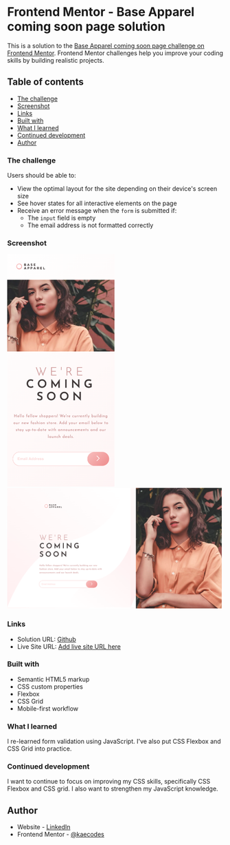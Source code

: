 # Frontend Mentor - Base Apparel coming soon page solution

This is a solution to the [Base Apparel coming soon page challenge on Frontend Mentor](https://www.frontendmentor.io/challenges/base-apparel-coming-soon-page-5d46b47f8db8a7063f9331a0). Frontend Mentor challenges help you improve your coding skills by building realistic projects. 

## Table of contents
  - [The challenge](#the-challenge)
  - [Screenshot](#screenshot)
  - [Links](#links)
  - [Built with](#built-with)
  - [What I learned](#what-i-learned)
  - [Continued development](#continued-development)
  - [Author](#author)

### The challenge

Users should be able to:

- View the optimal layout for the site depending on their device's screen size
- See hover states for all interactive elements on the page
- Receive an error message when the `form` is submitted if:
  - The `input` field is empty
  - The email address is not formatted correctly

### Screenshot

<img src="./images/baseapparel-mobile.png" width="250"> <img src="./images/baseappareldesktop.png" width="500">

### Links

- Solution URL: [Github](https://github.com/kaecodes/base-apparel-coming-soon.git)
- Live Site URL: [Add live site URL here](https://your-live-site-url.com)

### Built with

- Semantic HTML5 markup
- CSS custom properties
- Flexbox
- CSS Grid
- Mobile-first workflow

### What I learned

I re-learned form validation using JavaScript. I've also put CSS Flexbox and CSS Grid into practice. 

### Continued development

I want to continue to focus on improving my CSS skills, specifically CSS Flexbox and CSS grid. I also want to strengthen my JavaScript knowledge. 

## Author

- Website - [LinkedIn](https://linkedin.com/in/kdtnguyen)
- Frontend Mentor - [@kaecodes](https://www.frontendmentor.io/profile/kaecodes)
